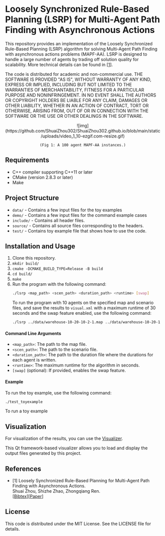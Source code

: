 # Loosely Synchronized Rule-Based Planning (LSRP) for Multi-Agent Path Finding with Asynchronous Actions

This repository provides an implementation of the Loosely Synchronized Rule-Based Planning (LSRP) algorithm for solving Multi-Agent Path Finding with asynchronous actions  problems  (MAPF-AA). LSRP is designed to handle a large number of agents by trading off solution quality for scalability. More technical details can be found in [[1](https://arxiv.org/pdf/2412.11678)].

The code is distributed for academic and non-commercial use. THE SOFTWARE IS PROVIDED "AS IS", WITHOUT WARRANTY OF ANY KIND, EXPRESS OR IMPLIED, INCLUDING BUT NOT LIMITED TO THE WARRANTIES OF MERCHANTABILITY, FITNESS FOR A PARTICULAR PURPOSE AND NONINFRINGEMENT. IN NO EVENT SHALL THE AUTHORS OR COPYRIGHT HOLDERS BE LIABLE FOR ANY CLAIM, DAMAGES OR OTHER LIABILITY, WHETHER IN AN ACTION OF CONTRACT, TORT OR OTHERWISE, ARISING FROM, OUT OF OR IN CONNECTION WITH THE SOFTWARE OR THE USE OR OTHER DEALINGS IN THE SOFTWARE.

<div style="text-align: center;">
    ![img](https://github.com/ShuaiZhou302/ShuaiZhou302.github.io/blob/main/static/uploads/video_1_10-ezgif.com-resize.gif)

    (Fig 1: A 100 agent MAPF-AA instances.)
</div>




## Requirements

* C++ compiler supporting C++11 or later
* CMake (version 2.8.3 or later)
* Make

## Project Structure

* `data/` - Contains a few input files for the toy examples
* `demo/` - Contains a few input files for the command example cases
* `include/` - Contains all header files.
* `source/` - Contains all source files corresponding to the headers.
* `test/` - Contains toy example file that shows how to use the code.


## Installation and Usage

1. Clone this repository.
2. `mkdir build/`
3. `cmake -DCMAKE_BUILD_TYPE=Release -B build`
3. `cd build/`
4. `make`
5. Run the program with the following command:
   ```sh
   ./lsrp <map_path> <scen_path> <duration_path> <runtime> [swap]
    ```
   To run the program with 10 agents on the specified map and scenario files, and save the results to `visual.xml` with a maximum runtime of 30 seconds and the swap feature enabled, use the following command:
   ```sh
   ./lsrp ../data/warehouse-10-20-10-2-1.map ../data/warehouse-10-20-10-2-1-random-1.scen ../data/duration.txt 30 swap
   ```
    

#### Command Line Arguments
- `<map_path>`: The path to the map file.
- `<scen_path>`: The path to the scenario file.
- `<duration_path>`: The path to the duration file where the durations for each agent is written.
- `<runtime>`: The maximum runtime for the algorithm in seconds.
- `[swap]` (optional): If provided, enables the swap feature.

#### Example 
To run the toy example, use the following command:
```sh
./test_toyexample
```

To run a toy example

## Visualization

For visualization of the results, you can use the [Visualizer](https://github.com/ShuaiZhou302/Continuous-MAPF_visualizer).

This Qt framework-based visualizer allows you to load and display the output files generated by this project.


## References

* [1] Loosely Synchronized Rule-Based Planning for Multi-Agent Path Finding with Asynchronous Actions.\
  Shuai Zhou, Shizhe Zhao, Zhongqiang Ren.\
  [[Bibtex](https://shuaizhou302.github.io/publication/zhou-2024-looselysynchronizedrulebasedplanning/cite.bib)][[Paper](https://arxiv.org/pdf/2412.11678)]
## License

This code is distributed under the MIT License. See the LICENSE file for details.


